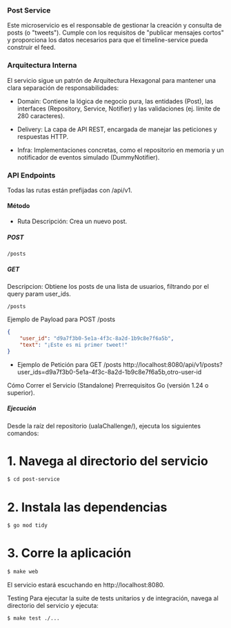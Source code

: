 ### Post Service
Este microservicio es el responsable de gestionar la creación y consulta de posts (o "tweets"). Cumple con los requisitos de "publicar mensajes cortos" y proporciona los datos necesarios para que el timeline-service pueda construir el feed.

### Arquitectura Interna
El servicio sigue un patrón de Arquitectura Hexagonal para mantener una clara separación de responsabilidades:

* Domain: Contiene la lógica de negocio pura, las entidades (Post), las interfaces (Repository, Service, Notifier) y las validaciones (ej. límite de 280 caracteres).

* Delivery: La capa de API REST, encargada de manejar las peticiones y respuestas HTTP.

* Infra: Implementaciones concretas, como el repositorio en memoria y un notificador de eventos simulado (DummyNotifier).

### API Endpoints
Todas las rutas están prefijadas con /api/v1.

#### Método

* Ruta
Descripción: Crea un nuevo post.

##### POST

```
/posts
```
##### GET
Descripcion: Obtiene los posts de una lista de usuarios, filtrando por el query param user_ids.
```
/posts
```
Ejemplo de Payload para POST /posts
```json
{
    "user_id": "d9a7f3b0-5e1a-4f3c-8a2d-1b9c8e7f6a5b",
    "text": "¡Este es mi primer tweet!"
}
```

* Ejemplo de Petición para GET /posts
http://localhost:8080/api/v1/posts?user_ids=d9a7f3b0-5e1a-4f3c-8a2d-1b9c8e7f6a5b,otro-user-id

Cómo Correr el Servicio (Standalone)
Prerrequisitos
Go (versión 1.24 o superior).

##### Ejecución
Desde la raíz del repositorio (ualaChallenge/), ejecuta los siguientes comandos:

# 1. Navega al directorio del servicio
```bash
$ cd post-service
```

# 2. Instala las dependencias
```bash
$ go mod tidy
```

# 3. Corre la aplicación
```bash
$ make web
```
El servicio estará escuchando en http://localhost:8080.

Testing
Para ejecutar la suite de tests unitarios y de integración, navega al directorio del servicio y ejecuta:

```bash
$ make test ./...
```
